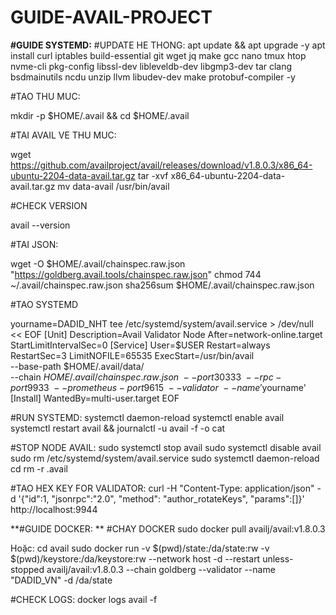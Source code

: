 # GUIDE-AVAIL-PROJECT
**#GUIDE SYSTEMD:**
#UPDATE HE THONG:
apt update && apt upgrade -y
apt install curl iptables build-essential git wget jq make gcc nano tmux htop nvme-cli pkg-config libssl-dev libleveldb-dev libgmp3-dev tar clang bsdmainutils ncdu unzip llvm libudev-dev make protobuf-compiler -y

#TAO THU MUC:

mkdir -p $HOME/.avail && cd $HOME/.avail

#TAI AVAIL VE THU MUC:

wget https://github.com/availproject/avail/releases/download/v1.8.0.3/x86_64-ubuntu-2204-data-avail.tar.gz
tar -xvf x86_64-ubuntu-2204-data-avail.tar.gz
mv data-avail /usr/bin/avail

#CHECK VERSION

avail --version

#TAI JSON:

wget -O $HOME/.avail/chainspec.raw.json "https://goldberg.avail.tools/chainspec.raw.json"
chmod 744 ~/.avail/chainspec.raw.json
sha256sum $HOME/.avail/chainspec.raw.json

#TAO SYSTEMD

yourname=DADID_NHT
tee /etc/systemd/system/avail.service > /dev/null << EOF
[Unit]
Description=Avail Validator Node
After=network-online.target
StartLimitIntervalSec=0
[Service]
User=$USER
Restart=always
RestartSec=3
LimitNOFILE=65535
ExecStart=/usr/bin/avail \
  --base-path $HOME/.avail/data/ \
  --chain $HOME/.avail/chainspec.raw.json \
  --port 30333 \
  --rpc-port 9933 \
  --prometheus-port 9615 \
  --validator \
  --name '$yourname'
[Install]
WantedBy=multi-user.target
EOF

#RUN SYSTEMD:
systemctl daemon-reload
systemctl enable avail
systemctl restart avail && journalctl -u avail -f -o cat

#STOP NODE AVAIL:
sudo systemctl stop avail
sudo systemctl disable avail
sudo rm /etc/systemd/system/avail.service
sudo systemctl daemon-reload
cd
rm -r .avail


#TAO HEX KEY FOR VALIDATOR: 
curl -H "Content-Type: application/json" -d '{"id":1, "jsonrpc":"2.0", "method": "author_rotateKeys", "params":[]}' http://localhost:9944

**#GUIDE DOCKER: **
#CHAY DOCKER
sudo docker pull availj/avail:v1.8.0.3

Hoặc: 
cd avail
sudo docker run -v $(pwd)/state:/da/state:rw -v $(pwd)/keystore:/da/keystore:rw --network host -d --restart unless-stopped availj/avail:v1.8.0.3 --chain goldberg --validator --name "DADID_VN" -d /da/state

#CHECK LOGS:
docker logs avail -f
